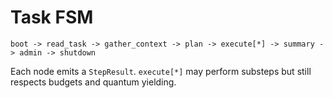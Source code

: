 # Task FSM

```
boot -> read_task -> gather_context -> plan -> execute[*] -> summary -> admin -> shutdown
```

Each node emits a `StepResult`. `execute[*]` may perform substeps but still respects budgets and quantum yielding.
